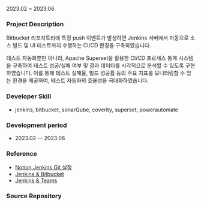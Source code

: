 2023.02 ~ 2023.06

### Project Description

Bitbucket 리포지토리에 특정 push 이벤트가 발생하면 Jenkins 서버에서 자동으로 소스 빌드 및 UI 테스트까지 수행하는 CI/CD 환경을 구축하였습니다.

테스트 자동화뿐만 아니라, Apache Superset을 활용한 CI/CD 프로세스 통계 시스템을 구축하여 테스트 성공/실패 여부 및 결과 데이터를 시각적으로 분석할 수 있도록 구현하였습니다.
이를 통해 테스트 실패율, 빌드 성공률 등의 주요 지표를 모니터링할 수 있는 환경을 제공하여, 테스트 자동화의 효율성을 극대화하였습니다.

### Developer Skill

- jenkins, bitbucket, sonarQube, coverity, superset, powerautomate

### Development period

- 2023.02 — 2023.06

### Reference

- [Notion Jenkins Git 설정](https://www.notion.so/Jenkins-Git-Window-OS-MSbuild-da60bc2d69294686a9cd5c8325ad3458)
- [Jenkins & Bitbucket](https://www.notion.so/Jenkins-Bitbucket-5a1412dd94904420ad86e3b56ffd222a)
- [Jenkins & Teams](https://www.notion.so/Jenkins-Teams-a6ef869fb95c4d5db5678d8e9d9966d4)

### Source Repository
